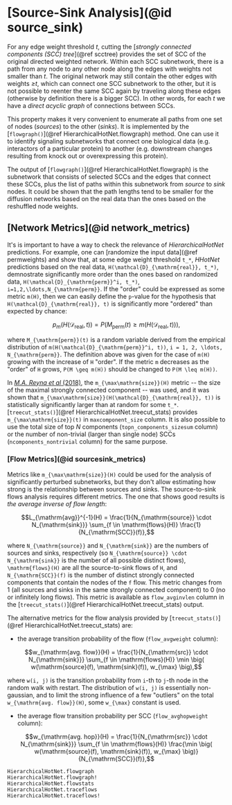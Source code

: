 # [Source-Sink Analysis](@id source_sink)

For any edge weight threshold *t*, cutting the [*strongly connected components (SCC) tree*](@ref scctree)
provides the set of SCC of the original directed weighted network.
Within each SCC subnetwork, there is a path from any node to any other node along
the edges with weights not smaller than *t*. The original network may still contain
the other edges with weights *≥t*, which can connect one SCC subnetwork to the
other, but it is not possible to reenter the same SCC again by traveling along
these edges (otherwise by definition there is a bigger SCC). In other words,
for each *t* we have a *direct acyclic graph* of connections between SCCs.

This property makes it very convenient to enumerate all paths from one set of nodes
(*sources*) to the other (*sinks*). It is implemented by the [`flowgraph()`](@ref HierarchicalHotNet.flowgraph) method.
One can use it to identify signaling subnetworks that connect one biological
data (e.g. interactors of a particular protein) to another (e.g. downstream
changes resulting from knock out or overexpressing this protein).

The output of [`flowgraph()`](@ref HierarchicalHotNet.flowgraph) is the subnetwork that consists of selected SCCs
and the edges that connect these SCCs, plus the list of paths within this subnetwork
from *source* to *sink* nodes. It could be shown that the path lengths tend
to be smaller for the diffusion networks based on the real data than the ones
based on the reshuffled node weights.

## [Network Metrics](@id network_metrics)

It's is important to have a way to check the relevance of *HierarchicalHotNet* predictions.
For example, one can [randomize the input data](@ref permweights) and show that, at some edge weight
threshold ``t_*``, *HHotNet* predictions based on the real data, ``H(\mathcal{D}_{\mathrm{real}}, t_*)``,
demnostrate significantly more order than the ones based on randomized data,
``H(\mathcal{D}_{\mathrm{perm}}^i, t_*)``, ``i=1,2,\ldots,N_{\mathrm{perm}}``.
If the "order" could be expressed as some metric ``m(H)``, then we can easily define
the ``p``-value for the hypothesis that ``H(\mathcal{D}_{\mathrm{real}}, t)`` is significantly
more "ordered" than expected by chance:
```math
p_m(H(\mathcal{D}_{\mathrm{real}}, t)) = P\big(M_{\mathrm{perm}}(t) \geq m(H(\mathcal{D}_{\mathrm{real}}, t)) \big),
```
where ``M_{\mathrm{perm}}(t)`` is a random variable derived from the empirical distribution
of ``m(H(\mathcal{D}_{\mathrm{perm}}^i, t))``, ``i = 1, 2, \ldots, N_{\mathrm{perm}}``.
The definition above was given for the case of ``m(H)`` growing with the increase of ``H`` "order".
If the metric ``m`` decreases as the "order" of ``H`` grows, ``P(M \geq m(H))`` should be changed
to ``P(M \leq m(H))``.

In [_M.A. Reyna et al_ (2018)](https://academic.oup.com/bioinformatics/article/34/17/i972/5093236),
the ``m_{\max\mathrm{size}}(H)`` metric -- the size of the maximal strongly connected component -- was used,
and it was shown that ``m_{\max\mathrm{size}}(H(\mathcal{D}_{\mathrm{real}}, t))`` is statistically significantly larger
than at random for some ``t_*``. [`treecut_stats()`](@ref HierarchicalHotNet.treecut_stats) provides ``m_{\max\mathrm{size}}(t)``
in `maxcomponent_size` column.
It is also possible to use the total size of top *N* components (`topn_components_sizesum` column) or the number of
non-trivial (larger than single node) SCCs (`ncomponents_nontrivial` column) for the same purpose.

### [Flow Metrics](@id sourcesink_metrics)

Metrics like ``m_{\max\mathrm{size}}(H)`` could be used for the analysis of significantly perturbed subnetworks,
but they don't allow estimating how strong is the relationship between sources and sinks.
The source-to-sink flows analysis requires different metrics. The one that shows good results is *the average inverse of flow length*:
```math
L_{\mathrm{avg}}^{-1}(H) = \frac{1}{N_{\mathrm{source}} \cdot N_{\mathrm{sink}}} \sum_{f \in \mathrm{flows}(H)} \frac{1}{N_{\mathrm{SCC}}(f)},
```
where ``N_{\mathrm{source}}`` and ``N_{\mathrm{sink}}`` are the numbers of sources and sinks, respectively
(so ``N_{\mathrm{source}} \cdot N_{\mathrm{sink}}`` is the number of all possible distinct flows),
``\mathrm{flows}(H)`` are all the source-to-sink flows of ``H``, and ``N_{\mathrm{SCC}}(f)`` is the
number of distinct strongly connected components that contain the nodes of the ``f`` flow.
This metric changes from 1 (all sources and sinks in the same strongly connected component) to 0
(no or infinitely long flows).
This metric is available as `flow_avginvlen` column in the [`treecut_stats()`](@ref HierarchicalHotNet.treecut_stats) output.

The alternative metrics for the flow analysis provided by [`treecut_stats()`](@ref HierarchicalHotNet.treecut_stats) are:
 * the average transition probability of the flow (`flow_avgweight` column):
```math
w_{\mathrm{avg. flow}}(H) = \frac{1}{N_{\mathrm{src}} \cdot N_{\mathrm{sink}}} \sum_{f \in \mathrm{flows}(H)} \min \big( w(\mathrm{source}(f), \mathrm{sink}(f)), w_{\max} \big),
```
where ``w(i, j)`` is the transition probability from ``i``-th to ``j``-th node in the random walk with restart.
The distribution of ``w(i, j)`` is essentially non-gaussian, and to limit the strong influence of a few "outliers" on the
total ``w_{\mathrm{avg. flow}}(H)``, some ``w_{\max}`` constant is used.
* the average flow transition probability per SCC (`flow_avghopweight` column):
```math
w_{\mathrm{avg. hop}}(H) = \frac{1}{N_{\mathrm{src}} \cdot N_{\mathrm{sink}}} \sum_{f \in \mathrm{flows}(H)} \frac{\min \big( w(\mathrm{source}(f), \mathrm{sink}(f)), w_{\max} \big)}{N_{\mathrm{SCC}}(f)},
```

```@docs
HierarchicalHotNet.flowgraph
HierarchicalHotNet.flowgraph!
HierarchicalHotNet.flowstats
HierarchicalHotNet.traceflows
HierarchicalHotNet.traceflows!
```

